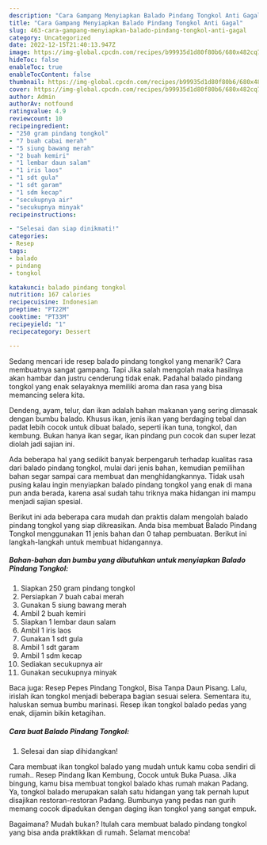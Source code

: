 ```yaml
---
description: "Cara Gampang Menyiapkan Balado Pindang Tongkol Anti Gagal"
title: "Cara Gampang Menyiapkan Balado Pindang Tongkol Anti Gagal"
slug: 463-cara-gampang-menyiapkan-balado-pindang-tongkol-anti-gagal
category: Uncategorized
date: 2022-12-15T21:40:13.947Z
image: https://img-global.cpcdn.com/recipes/b99935d1d80f80b6/680x482cq70/balado-pindang-tongkol-foto-resep-utama.jpg
hideToc: false
enableToc: true
enableTocContent: false
thumbnail: https://img-global.cpcdn.com/recipes/b99935d1d80f80b6/680x482cq70/balado-pindang-tongkol-foto-resep-utama.jpg
cover: https://img-global.cpcdn.com/recipes/b99935d1d80f80b6/680x482cq70/balado-pindang-tongkol-foto-resep-utama.jpg
author: Admin
authorAv: notfound
ratingvalue: 4.9
reviewcount: 10
recipeingredient:
- "250 gram pindang tongkol"
- "7 buah cabai merah"
- "5 siung bawang merah"
- "2 buah kemiri"
- "1 lembar daun salam"
- "1 iris laos"
- "1 sdt gula"
- "1 sdt garam"
- "1 sdm kecap"
- "secukupnya air"
- "secukupnya minyak"
recipeinstructions:

- "Selesai dan siap dinikmati!"
categories:
- Resep
tags:
- balado
- pindang
- tongkol

katakunci: balado pindang tongkol 
nutrition: 167 calories
recipecuisine: Indonesian
preptime: "PT22M"
cooktime: "PT33M"
recipeyield: "1"
recipecategory: Dessert

---
```



Sedang mencari ide resep balado pindang tongkol yang menarik? Cara membuatnya sangat gampang. Tapi Jika salah mengolah maka hasilnya akan hambar dan justru cenderung tidak enak. Padahal balado pindang tongkol yang enak selayaknya memiliki aroma dan rasa yang bisa memancing selera kita.


Dendeng, ayam, telur, dan ikan adalah bahan makanan yang sering dimasak dengan bumbu balado. Khusus ikan, jenis ikan yang berdaging tebal dan padat lebih cocok untuk dibuat balado, seperti ikan tuna, tongkol, dan kembung. Bukan hanya ikan segar, ikan pindang pun cocok dan super lezat diolah jadi sajian ini.

Ada beberapa hal yang sedikit banyak berpengaruh terhadap kualitas rasa dari balado pindang tongkol, mulai dari jenis bahan, kemudian pemilihan bahan segar sampai cara membuat dan menghidangkannya. Tidak usah pusing kalau ingin menyiapkan balado pindang tongkol yang enak di mana pun anda berada, karena asal sudah tahu triknya maka hidangan ini mampu menjadi sajian spesial.


Berikut ini ada beberapa cara mudah dan praktis dalam mengolah balado pindang tongkol yang siap dikreasikan. Anda bisa membuat Balado Pindang Tongkol menggunakan 11 jenis bahan dan 0 tahap pembuatan. Berikut ini langkah-langkah untuk membuat hidangannya.

<!--inarticleads1-->

##### Bahan-bahan dan bumbu yang dibutuhkan untuk menyiapkan Balado Pindang Tongkol:

1. Siapkan 250 gram pindang tongkol
1. Persiapkan 7 buah cabai merah
1. Gunakan 5 siung bawang merah
1. Ambil 2 buah kemiri
1. Siapkan 1 lembar daun salam
1. Ambil 1 iris laos
1. Gunakan 1 sdt gula
1. Ambil 1 sdt garam
1. Ambil 1 sdm kecap
1. Sediakan secukupnya air
1. Gunakan secukupnya minyak


Baca juga: Resep Pepes Pindang Tongkol, Bisa Tanpa Daun Pisang. Lalu, irislah ikan tongkol menjadi beberapa bagian sesuai selera. Sementara itu, haluskan semua bumbu marinasi. Resep ikan tongkol balado pedas yang enak, dijamin bikin ketagihan. 

<!--inarticleads2-->

##### Cara buat Balado Pindang Tongkol:


1. Selesai dan siap dihidangkan!

Cara membuat ikan tongkol balado yang mudah untuk kamu coba sendiri di rumah.. Resep Pindang Ikan Kembung, Cocok untuk Buka Puasa. Jika bingung, kamu bisa membuat tongkol balado khas rumah makan Padang. Ya, tongkol balado merupakan salah satu hidangan yang tak pernah luput disajikan restoran-restoran Padang. Bumbunya yang pedas nan gurih memang cocok dipadukan dengan daging ikan tongkol yang sangat empuk. 

Bagaimana? Mudah bukan? Itulah cara membuat balado pindang tongkol yang bisa anda praktikkan di rumah. Selamat mencoba!
